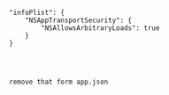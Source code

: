    		"infoPlist": {
    			"NSAppTransportSecurity": {
    				"NSAllowsArbitraryLoads": true
    			}
    		}




            remove that form app.json
